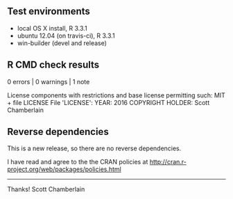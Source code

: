## Test environments

* local OS X install, R 3.3.1
* ubuntu 12.04 (on travis-ci), R 3.3.1
* win-builder (devel and release)

## R CMD check results

0 errors | 0 warnings | 1 note

   License components with restrictions and base license permitting such:
     MIT + file LICENSE
   File 'LICENSE':
     YEAR: 2016
     COPYRIGHT HOLDER: Scott Chamberlain

## Reverse dependencies

This is a new release, so there are no reverse dependencies.

I have read and agree to the the CRAN policies at 
http://cran.r-project.org/web/packages/policies.html

--------
  
Thanks!
Scott Chamberlain
